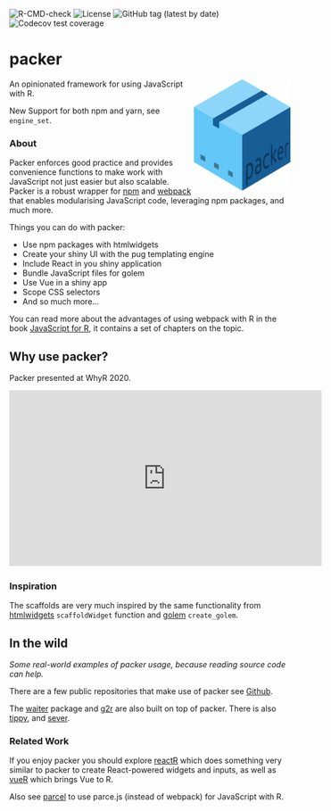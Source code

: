 <!-- badges: start -->
![R-CMD-check](https://github.com/JohnCoene/packer/workflows/R-CMD-check/badge.svg)
![License](https://img.shields.io/badge/license-MIT-green?style=flat-square) ![GitHub tag (latest by date)](https://img.shields.io/github/v/tag/JohnCoene/packer?label=latest&style=flat-square) ![Codecov test coverage](https://codecov.io/gh/JohnCoene/packer/branch/master/graph/badge.svg)
<!-- badges: end -->

# packer

<img src="_media/packer.png" style="max-height:200px;float:right;"/>

An opinionated framework for using JavaScript with R.

<Badge type="success">New</Badge> Support for both npm and yarn,
see `engine_set`.

### About

Packer enforces good practice and provides convenience functions to make work with JavaScript not just easier but also scalable. Packer is a robust wrapper for [npm](https://www.npmjs.com/) and [webpack](https://webpack.js.org/) that enables modularising JavaScript code, leveraging npm packages, and much more.

Things you can do with packer:

- Use npm packages with htmlwidgets
- Create your shiny UI with the pug templating engine
- Include React in you shiny application
- Bundle JavaScript files for golem
- Use Vue in a shiny app
- Scope CSS selectors
- And so much more...

<Note>
You can read more about the advantages of using webpack with R in the book <a href="https://book.javascript-for-r.com/webpack-intro.html" target="_blank">JavaScript for R</a>, it contains a set
of chapters on the topic.
</Note>

## Why use packer?

Packer presented at WhyR 2020.

<iframe width="560" height="315" src="https://www.youtube.com/embed/c9AtMOoJgAM?start=3886" title="YouTube video player" frameborder="0" allow="accelerometer; autoplay; clipboard-write; encrypted-media; gyroscope; picture-in-picture" allowfullscreen></iframe>

### Inspiration

The scaffolds are very much inspired by the same functionality from [htmlwidgets](http://www.htmlwidgets.org/) `scaffoldWidget` function and [golem](http://golemverse.org/) `create_golem`.

## In the wild

_Some real-world examples of packer usage, because 
reading source code can help._

There are a few public repositories that make use of packer
see [Github](https://github.com/search?p=1&q=path%3Asrcjs%2Fconfig&type=Code).

The [waiter](https://github.com/JohnCoene/waiter) package and
[g2r](https://github.com/devOpifex/g2r) are also built on top
 of packer. There is also [tippy](https://github.com/JohnCoene/tippy), and [sever](https://github.com/JohnCoene/sever).

### Related Work

If you enjoy packer you should explore [reactR](https://github.com/react-R/reactR) which does something very similar to packer to create React-powered widgets and inputs, as well as [vueR](https://github.com/vue-r/vueR) which brings Vue to R.

Also see [parcel](https://parcel.john-coene.com/) to use parce.js (instead of webpack) for JavaScript with R.
